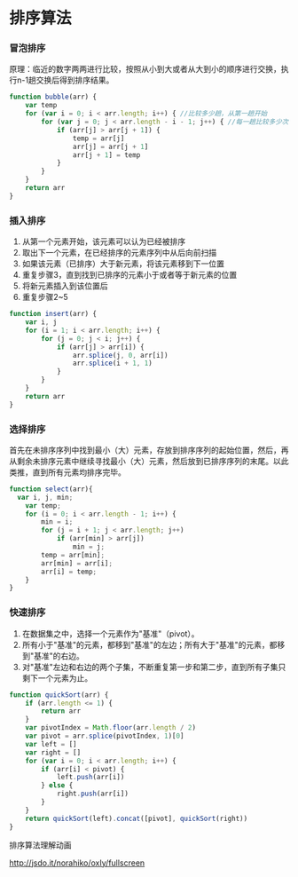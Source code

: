 # 排序算法

### 冒泡排序

原理：临近的数字两两进行比较，按照从小到大或者从大到小的顺序进行交换，执行n-1趟交换后得到排序结果。

```javascript
function bubble(arr) {
    var temp
    for (var i = 0; i < arr.length; i++) { //比较多少趟，从第一趟开始
        for (var j = 0; j < arr.length - i - 1; j++) { //每一趟比较多少次数
            if (arr[j] > arr[j + 1]) {
                temp = arr[j]
                arr[j] = arr[j + 1]
                arr[j + 1] = temp
            }
        }
    }
    return arr
}
```

### 插入排序

1. 从第一个元素开始，该元素可以认为已经被排序
2. 取出下一个元素，在已经排序的元素序列中从后向前扫描
3. 如果该元素（已排序）大于新元素，将该元素移到下一位置
4. 重复步骤3，直到找到已排序的元素小于或者等于新元素的位置
5. 将新元素插入到该位置后
6. 重复步骤2~5

```javascript
function insert(arr) {
    var i, j
    for (i = 1; i < arr.length; i++) {
        for (j = 0; j < i; j++) {
            if (arr[j] > arr[i]) {
                arr.splice(j, 0, arr[i])
                arr.splice(i + 1, 1)
            }
        }
    }
    return arr
}
```

### 选择排序

首先在未排序序列中找到最小（大）元素，存放到排序序列的起始位置，然后，再从剩余未排序元素中继续寻找最小（大）元素，然后放到已排序序列的末尾。以此类推，直到所有元素均排序完毕。

```javascript
function select(arr){
  var i, j, min;
	var temp;
	for (i = 0; i < arr.length - 1; i++) {
		min = i;
		for (j = i + 1; j < arr.length; j++)
			if (arr[min] > arr[j])
				min = j;
		temp = arr[min];
		arr[min] = arr[i];
		arr[i] = temp;
	}
}
```

### 快速排序

1. 在数据集之中，选择一个元素作为"基准"（pivot）。
2. 所有小于"基准"的元素，都移到"基准"的左边；所有大于"基准"的元素，都移到"基准"的右边。
3. 对"基准"左边和右边的两个子集，不断重复第一步和第二步，直到所有子集只剩下一个元素为止。

```javascript
function quickSort(arr) {　　
    if (arr.length <= 1) {
        return arr
    }　　
    var pivotIndex = Math.floor(arr.length / 2)　　
    var pivot = arr.splice(pivotIndex, 1)[0]　　
    var left = []　　
    var right = []　　
    for (var i = 0; i < arr.length; i++) {　　　　
        if (arr[i] < pivot) {　　　　　　
            left.push(arr[i])　　　　
        } else {　　　　　　
            right.push(arr[i])　　　　
        }　　
    }　　
    return quickSort(left).concat([pivot], quickSort(right))
}
```



排序算法理解动画

http://jsdo.it/norahiko/oxIy/fullscreen